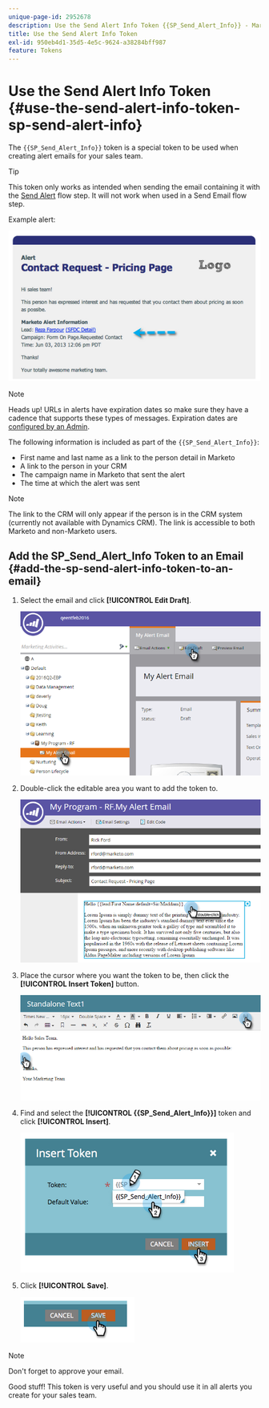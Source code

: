 ```yaml
---
unique-page-id: 2952678
description: Use the Send Alert Info Token {{SP_Send_Alert_Info}} - Marketo Docs - Product Documentation
title: Use the Send Alert Info Token
exl-id: 950eb4d1-35d5-4e5c-9624-a38284bff987
feature: Tokens
---
```

# Use the Send Alert Info Token {#use-the-send-alert-info-token-sp-send-alert-info}

The `{{SP_Send_Alert_Info}}` token is a special token to be used when creating alert emails for your sales team.

>[!TIP]
>
>This token only works as intended when sending the email containing it with the [Send Alert](/help/marketo/product-docs/core-marketo-concepts/smart-campaigns/flow-actions/send-alert.md) flow step. It will not work when used in a Send Email flow step.

Example alert:

![](assets/image2014-9-25-15-3a17-3a58.png)

>[!NOTE]
>
>Heads up! URLs in alerts have expiration dates so make sure they have a cadence that supports these types of messages. Expiration dates are [configured by an Admin](/help/marketo/product-docs/administration/settings/edit-link-expiration-in-reports-and-alerts.md).

The following information is included as part of the `{{SP_Send_Alert_Info}}`:

* First name and last name as a link to the person detail in Marketo
* A link to the person in your CRM
* The campaign name in Marketo that sent the alert
* The time at which the alert was sent

>[!NOTE]
>
>The link to the CRM will only appear if the person is in the CRM system (currently not available with Dynamics CRM). The link is accessible to both Marketo and non-Marketo users.

## Add the SP_Send_Alert_Info Token to an Email {#add-the-sp-send-alert-info-token-to-an-email}

1. Select the email and click **[!UICONTROL Edit Draft]**.

   ![](assets/one-3.png)

1. Double-click the editable area you want to add the token to.

   ![](assets/two-3.png)

1. Place the cursor where you want the token to be, then click the **[!UICONTROL Insert Token]** button.

   ![](assets/three-3.png)

1. Find and select the **[!UICONTROL {{SP_Send_Alert_Info}}]** token and click **[!UICONTROL Insert]**.

   ![](assets/image2014-9-25-15-3a19-3a11.png)

1. Click **[!UICONTROL Save]**.

   ![](assets/image2014-9-25-15-3a19-3a24.png)

>[!NOTE]
>
>Don't forget to approve your email.

Good stuff! This token is very useful and you should use it in all alerts you create for your sales team.
